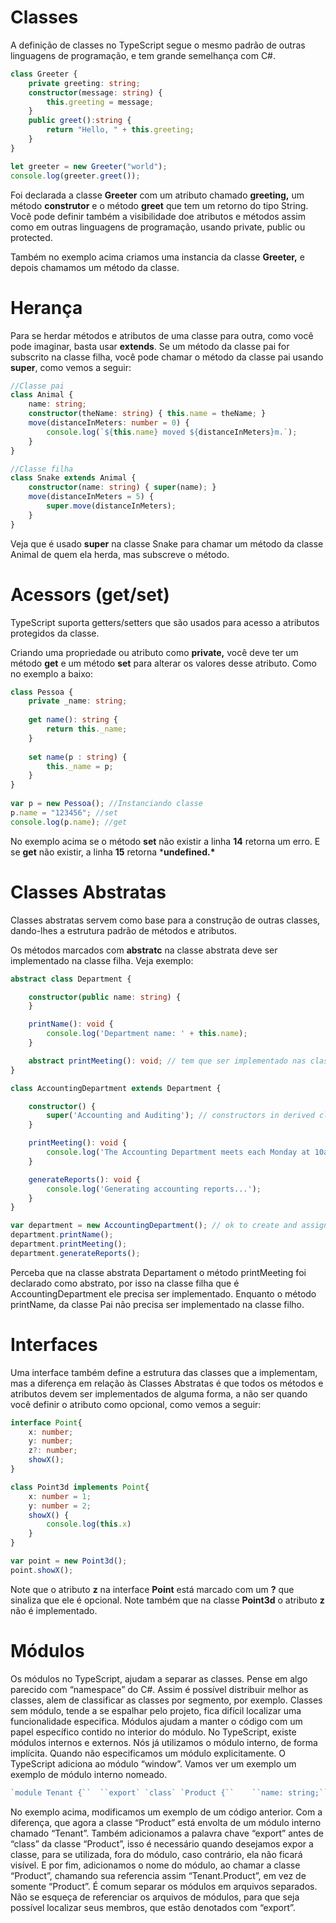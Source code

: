 # Classes

A definição de classes no TypeScript segue o mesmo padrão de outras linguagens de programação, e tem grande semelhança com C#.

```typescript
class Greeter {
    private greeting: string;
    constructor(message: string) {
        this.greeting = message;
    }
    public greet():string {
        return "Hello, " + this.greeting;
    }
}

let greeter = new Greeter("world");
console.log(greeter.greet());
```

Foi declarada a classe **Greeter** com um atributo chamado **greeting,** um método **construtor** e o método **greet** que tem um retorno do tipo String. Você pode definir também a visibilidade doe atributos e métodos assim como em outras linguagens de programação, usando private, public ou protected.

Também no exemplo acima criamos uma instancia da classe **Greeter,** e depois chamamos um método da classe.

# Herança

Para se herdar métodos e atributos de uma classe para outra, como você pode imaginar, basta usar **extends**. Se um método da classe pai for subscrito na classe filha, você pode chamar o método da classe pai usando **super**, como vemos a seguir:

```typescript
//Classe pai
class Animal {
    name: string;
    constructor(theName: string) { this.name = theName; }
    move(distanceInMeters: number = 0) {
        console.log(`${this.name} moved ${distanceInMeters}m.`);
    }
}

//Classe filha
class Snake extends Animal {
    constructor(name: string) { super(name); }
    move(distanceInMeters = 5) {
        super.move(distanceInMeters);
    }
}
```



Veja que é usado **super** na classe Snake para chamar um método da classe Animal de quem ela herda, mas subscreve o método.

# Acessors (get/set)

TypeScript suporta getters/setters que são usados para acesso a atributos protegidos da classe.

Criando uma propriedade ou atributo como **private,** você deve ter um método **get** e um método **set** para alterar os valores desse atributo. Como no exemplo a baixo:

```typescript
class Pessoa {
    private _name: string;
 
    get name(): string {
        return this._name;
    }
	
    set name(p : string) {
        this._name = p;
    }
}
 
var p = new Pessoa(); //Instanciando classe
p.name = "123456"; //set
console.log(p.name); //get
```



No exemplo acima se o método **set** não existir a linha **14** retorna um erro. E se **get** não existir, a linha **15** retorna ***undefined.\***

# Classes Abstratas

Classes abstratas servem como base para a construção de outras classes, dando-lhes a estrutura padrão de métodos e atributos.

Os métodos marcados com **abstratc** na classe abstrata deve ser implementado na classe filha. Veja exemplo:

```typescript
abstract class Department {

    constructor(public name: string) {
    }

    printName(): void {
        console.log('Department name: ' + this.name);
    }

    abstract printMeeting(): void; // tem que ser implementado nas classes filhas
}

class AccountingDepartment extends Department {

    constructor() {
        super('Accounting and Auditing'); // constructors in derived classes must call super()
    }

    printMeeting(): void {
        console.log('The Accounting Department meets each Monday at 10am.');
    }

    generateReports(): void {
        console.log('Generating accounting reports...');
    }
}

var department = new AccountingDepartment(); // ok to create and assign a non-abstract subclass
department.printName();
department.printMeeting();
department.generateReports();
```



Perceba que na classe abstrata Departament o método printMeeting foi declarado como abstrato, por isso na classe filha que é AccountingDepartment ele precisa ser implementado. Enquanto o método printName, da classe Pai não precisa ser implementado na classe filho.

# Interfaces

Uma interface também define a estrutura das classes que a implementam, mas a diferença em relação às Classes Abstratas é que todos os métodos e atributos devem ser implementados de alguma forma, a não ser quando você definir o atributo como opcional, como vemos a seguir:

```typescript
interface Point{
    x: number;
    y: number;
    z?: number;
    showX();
}

class Point3d implements Point{
    x: number = 1;
    y: number = 2;
    showX() {
        console.log(this.x)
    }
}

var point = new Point3d();
point.showX();
```



Note que o atributo **z** na interface **Point** está marcado com um **?** que sinaliza que ele é opcional. Note também que na classe **Point3d** o atributo **z** não é implementado.

 

# Módulos

Os módulos no TypeScript, ajudam a separar as classes. Pense em algo parecido com “namespace” do C#. Assim é possível distribuir melhor as classes, alem de classificar as classes por segmento, por exemplo. Classes sem módulo, tende a se espalhar pelo projeto, fica difícil localizar uma funcionalidade especifica. Módulos ajudam a manter o código com um papel específico contido no interior do módulo.
No TypeScript, existe módulos internos e externos.
Nós já utilizamos o módulo interno, de forma implícita. Quando não especificamos um módulo explicitamente. O TypeScript adiciona ao módulo “window”.
Vamos ver um exemplo um exemplo de módulo interno nomeado.

```typescript
`module Tenant {``  ``export` `class` `Product {``    ``name: string;``    ``price: number;` `  ``constructor(name: string, price: number) {``      ``this``.name = name;``      ``this``.price = price;``    ``}` `    ``getPriceWithDiscount(): number {``      ``var` `date: Date = ``new` `Date();``      ``var` `discount: number = 0.10;``      ``if` `(date.getDay() == 1 || date.getDay() == 6)``        ``discount = 0.12;` `      ``return` `this``.price - (``this``.price * discount);``    ``}``  ``}``}` `window.onload = () => {``  ``var` `product: Tenant.Product = ``new` `Tenant.Product(``"Table"``, 100.10);``  ``console.log(``"Preço da mesa"``, product.getPriceWithDiscount());``};`
```

No exemplo acima, modificamos um exemplo de um código anterior. Com a diferença, que agora a classe “Product” está envolta de um módulo interno chamado “Tenant”. Também adicionamos a palavra chave “export” antes de “class” da classe “Product”, isso é necessário quando desejamos expor a classe, para se utilizada, fora do módulo, caso contrário, ela não ficará visível. E por fim, adicionamos o nome do módulo, ao chamar a classe “Product”, chamando sua referencia assim “Tenant.Product”, em vez de somente “Product”.
É comum separar os módulos em arquivos separados. Não se esqueça de referenciar os arquivos de módulos, para que seja possível localizar seus membros, que estão denotados com “export”.